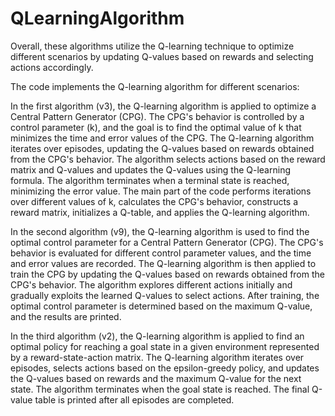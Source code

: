 # QLearningAlgorithm

Overall, these algorithms utilize the Q-learning technique to optimize different scenarios by updating Q-values based on rewards and selecting actions accordingly.

The code implements the Q-learning algorithm for different scenarios:

In the first algorithm (v3), the Q-learning algorithm is applied to optimize a Central Pattern Generator (CPG). The CPG's behavior is controlled by a control parameter (k), and the goal is to find the optimal value of k that minimizes the time and error values of the CPG. The Q-learning algorithm iterates over episodes, updating the Q-values based on rewards obtained from the CPG's behavior. The algorithm selects actions based on the reward matrix and Q-values and updates the Q-values using the Q-learning formula. The algorithm terminates when a terminal state is reached, minimizing the error value. The main part of the code performs iterations over different values of k, calculates the CPG's behavior, constructs a reward matrix, initializes a Q-table, and applies the Q-learning algorithm.

In the second algorithm (v9), the Q-learning algorithm is used to find the optimal control parameter for a Central Pattern Generator (CPG). The CPG's behavior is evaluated for different control parameter values, and the time and error values are recorded. The Q-learning algorithm is then applied to train the CPG by updating the Q-values based on rewards obtained from the CPG's behavior. The algorithm explores different actions initially and gradually exploits the learned Q-values to select actions. After training, the optimal control parameter is determined based on the maximum Q-value, and the results are printed.

In the third algorithm (v2), the Q-learning algorithm is applied to find an optimal policy for reaching a goal state in a given environment represented by a reward-state-action matrix. The Q-learning algorithm iterates over episodes, selects actions based on the epsilon-greedy policy, and updates the Q-values based on rewards and the maximum Q-value for the next state. The algorithm terminates when the goal state is reached. The final Q-value table is printed after all episodes are completed.
